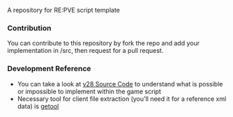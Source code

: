 A repository for RE:PVE script template

### Contribution
You can contribute to this repository by fork the repo and add your implementation in /src, then request for a pull request.

### Development Reference
- You can take a look at [v28 Source Code](https://forum.ragezone.com/f857/granado-espada-v28-00-72-a-1198186/) to understand what is possible or impossible to implement within the game script
- Necessary tool for client file extraction (you'll need it for a reference xml data) is [getool](https://starstorm-ge.blogspot.com/2017/09/ge-tools.html)